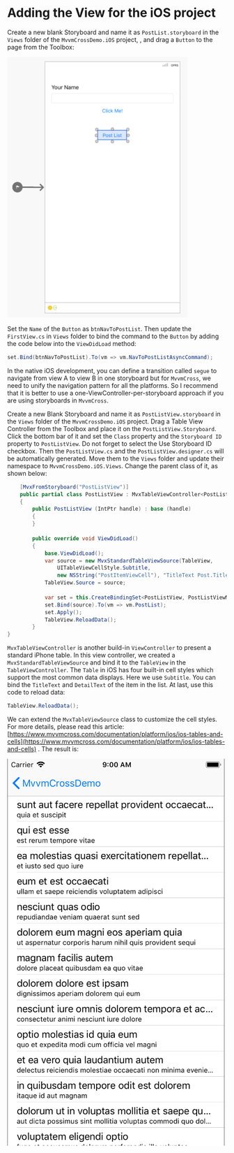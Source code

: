 # Adding the View for the iOS project

Create a new blank Storyboard and name it as `PostList.storyboard` in the `Views` folder of the `MvvmCrossDemo.iOS` project, , and drag a `Button` to the page from the Toolbox:

![](../../.gitbook/assets/image%20%2850%29.png)

Set the `Name` of the `Button` as `btnNavToPostList`. Then update the `FirstView.cs` in `Views` folder to bind the command to the `Button` by adding the code below into the `ViewDidLoad` method:

```csharp
set.Bind(btnNavToPostList).To(vm => vm.NavToPostListAsyncCommand);
```

In the native iOS development, you can define a transition called `segue` to navigate from view A to view B in one storyboard but for `MvvmCross`, we need to unify the navigation pattern for all the platforms. So I recommend that it is better to use a one-ViewController-per-storyboard approach if you are using storyboards in `MvvmCross`.

Create a new Blank Storyboard and name it as `PostListView.storyboard` in the `Views` folder of the `MvvmCrossDemo.iOS` project. Drag a Table View Controller from the Toolbox and place it on the `PostListView.Storyboard`. Click the bottom bar of it and set the `Class` property and the `Storyboard ID` property to `PostListView`. Do not forget to select the Use Storyboard ID checkbox. Then the `PostListView.cs` and the `PostListView.designer.cs` will be automatically generated. Move them to the `Views` folder and update their namespace to `MvvmCrossDemo.iOS.Views`. Change the parent class of it, as shown below:

```csharp
    [MvxFromStoryboard("PostListView")]
    public partial class PostListView : MvxTableViewController<PostListViewModel>
    {
        public PostListView (IntPtr handle) : base (handle)
        {
        }

        public override void ViewDidLoad()
        {
            base.ViewDidLoad();
            var source = new MvxStandardTableViewSource(TableView, 
                UITableViewCellStyle.Subtitle, 
                new NSString("PostItemViewCell"), "TitleText Post.Title; DetailText Post.Body");
            TableView.Source = source;

            var set = this.CreateBindingSet<PostListView, PostListViewModel>();
            set.Bind(source).To(vm => vm.PostList);
            set.Apply();
            TableView.ReloadData();
        }
}

```

`MvxTableViewController` is another build-in `ViewController` to present a standard iPhone table. In this view controller, we created a `MvxStandardTableViewSource` and bind it to the `TableView` in the `TableViewController`. The `Table` in iOS has four built-in cell styles which support the most common data displays. Here we use `Subtitle`. You can bind the `TitleText` and `DetailText` of the item in the list. At last, use this code to reload data:

```csharp
TableView.ReloadData();
```

We can extend the `MvxTableViewSource` class to customize the cell styles. For more details, please read this article: [https://www.mvvmcross.com/documentation/platform/ios/ios-tables-and-cells](https://www.mvvmcross.com/documentation/platform/ios/ios-tables-and-cells) . The result is:

![](../../.gitbook/assets/image%20%2838%29.png)

